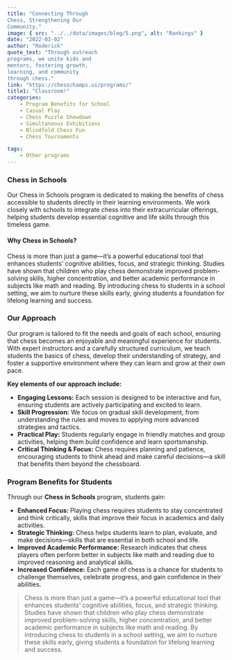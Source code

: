 ```yaml
---
title: "Connecting Through
Chess, Strengthening Our
Community."
image: { src: "../../data/images/blog/5.png", alt: "Rankings" }
date: "2022-03-02"
author: "Roderick"
quote_text: "Through outreach
programs, we unite kids and
mentors, fostering growth,
learning, and community
through chess."
link: "https://chesschamps.us/programs/"
title1: "Classroom!"
categories:
    - Program Benefits for School
    - Casual Play
    - Chess Puzzle Showdown
    - Simultaneous Exhibitions
    - Blindfold Chess Fun
    - Chess Tournaments

tags:
    - Other programs
---
```


### Chess in Schools

Our Chess in Schools program is dedicated to
making the benefits of chess accessible to
students directly in their learning environments.
We work closely with schools to integrate
chess into their extracurricular offerings,
helping students develop essential cognitive
and life skills through this timeless game.

#### Why Chess in Schools?

Chess is more than just a game—it’s a
powerful educational tool that enhances
students’ cognitive abilities, focus, and
strategic thinking. Studies have shown that
children who play chess demonstrate improved
problem-solving skills, higher concentration,
and better academic performance in subjects
like math and reading. By introducing chess to
students in a school setting, we aim to nurture
these skills early, giving students a foundation
for lifelong learning and success.
### Our Approach

Our program is tailored to fit the needs and goals of each school, ensuring that chess becomes an enjoyable and meaningful experience for students. With expert instructors and a carefully structured curriculum, we teach students the basics of chess, develop their understanding of strategy, and foster a supportive environment where they can learn and grow at their own pace.

**Key elements of our approach include:**
- **Engaging Lessons:** Each session is designed to be interactive and fun, ensuring students are actively participating and excited to learn.
- **Skill Progression:** We focus on gradual skill development, from understanding the rules and moves to applying more advanced strategies and tactics.
- **Practical Play:** Students regularly engage in friendly matches and group activities, helping them build confidence and learn sportsmanship.
- **Critical Thinking & Focus:** Chess requires planning and patience, encouraging students to think ahead and make careful decisions—a skill that benefits them beyond the chessboard.

### Program Benefits for Students

Through our **Chess in Schools** program, students gain:

- **Enhanced Focus:** Playing chess requires students to stay concentrated and think critically, skills that improve their focus in academics and daily activities.
- **Strategic Thinking:** Chess helps students learn to plan, evaluate, and make decisions—skills that are essential in both school and life.
- **Improved Academic Performance:** Research indicates that chess players often perform better in subjects like math and reading due to improved reasoning and analytical skills.
- **Increased Confidence:** Each game of chess is a chance for students to challenge themselves, celebrate progress, and gain confidence in their abilities.




> Chess is more than just a game—it’s a powerful educational tool that enhances students’ cognitive abilities, focus, and strategic thinking. Studies have shown that children who play chess demonstrate improved problem-solving skills, higher concentration, and better academic performance in subjects like math and reading. By introducing chess to students in a school setting, we aim to nurture these skills early, giving students a foundation for lifelong learning and success.
